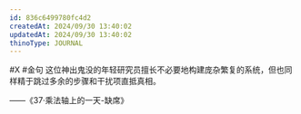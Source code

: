 ```yaml
---
id: 836c6499780fc4d2
createdAt: 2024/09/30 13:40:02
updatedAt: 2024/09/30 13:40:02
thinoType: JOURNAL
---
```

#X #金句 这位神出鬼没的年轻研究员擅长不必要地构建庞杂繁复的系统，但也同样精于跳过多余的步骤和干扰项直抵真相。

——《37·乘法轴上的一天-缺席》